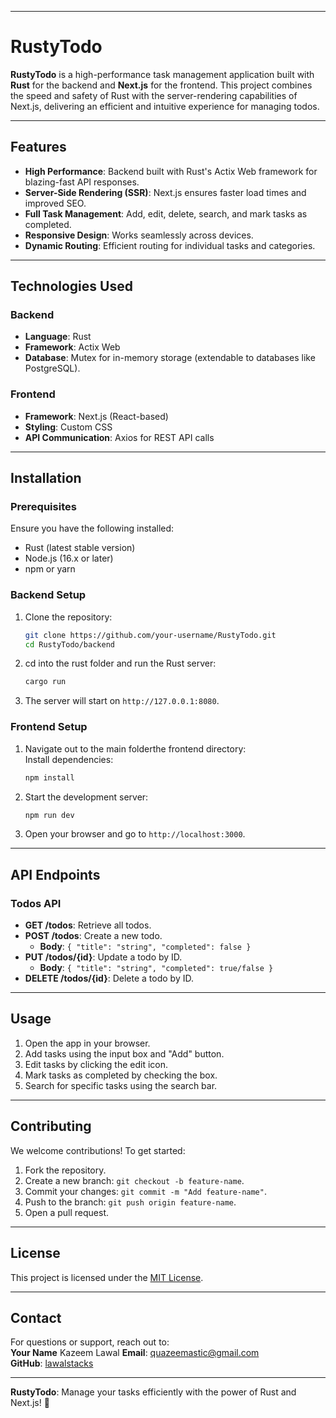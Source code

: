 
---

# RustyTodo  

**RustyTodo** is a high-performance task management application built with **Rust** for the backend and **Next.js** for the frontend. This project combines the speed and safety of Rust with the server-rendering capabilities of Next.js, delivering an efficient and intuitive experience for managing todos.  

---

## Features  

- **High Performance**: Backend built with Rust's Actix Web framework for blazing-fast API responses.  
- **Server-Side Rendering (SSR)**: Next.js ensures faster load times and improved SEO.  
- **Full Task Management**: Add, edit, delete, search, and mark tasks as completed.  
- **Responsive Design**: Works seamlessly across devices.  
- **Dynamic Routing**: Efficient routing for individual tasks and categories.  

---

## Technologies Used  

### Backend  
- **Language**: Rust  
- **Framework**: Actix Web  
- **Database**: Mutex for in-memory storage (extendable to databases like PostgreSQL).  

### Frontend  
- **Framework**: Next.js (React-based)  
- **Styling**: Custom CSS   
- **API Communication**: Axios for REST API calls  

---

## Installation  

### Prerequisites  
Ensure you have the following installed:  
- Rust (latest stable version)  
- Node.js (16.x or later)  
- npm or yarn  

### Backend Setup  
1. Clone the repository:  
   ```bash  
   git clone https://github.com/your-username/RustyTodo.git  
   cd RustyTodo/backend  
   ```  
2. cd into the rust folder and run the Rust server:  
   ```bash  
   cargo run  
   ```  
3. The server will start on `http://127.0.0.1:8080`.  

### Frontend Setup  
1. Navigate out to the main folderthe frontend directory:  
   Install dependencies:  
   ```bash  
   npm install  
   ```  
2. Start the development server:  
   ```bash  
   npm run dev  
   ```  
3. Open your browser and go to `http://localhost:3000`.  

---

## API Endpoints  

### Todos API  
- **GET /todos**: Retrieve all todos.  
- **POST /todos**: Create a new todo.  
  - **Body**: `{ "title": "string", "completed": false }`  
- **PUT /todos/{id}**: Update a todo by ID.  
  - **Body**: `{ "title": "string", "completed": true/false }`  
- **DELETE /todos/{id}**: Delete a todo by ID.  

---

## Usage  

1. Open the app in your browser.  
2. Add tasks using the input box and "Add" button.  
3. Edit tasks by clicking the edit icon.  
4. Mark tasks as completed by checking the box.  
5. Search for specific tasks using the search bar.  

---

## Contributing  

We welcome contributions! To get started:  
1. Fork the repository.  
2. Create a new branch: `git checkout -b feature-name`.  
3. Commit your changes: `git commit -m "Add feature-name"`.  
4. Push to the branch: `git push origin feature-name`.  
5. Open a pull request.  

---

## License  

This project is licensed under the [MIT License](LICENSE).  

---

## Contact  

For questions or support, reach out to:  
**Your Name**  Kazeem Lawal
**Email**: quazeemastic@gmail.com  
**GitHub**: [lawalstacks](https://github.com/lawalstacks)  

---  

**RustyTodo**: Manage your tasks efficiently with the power of Rust and Next.js! 🚀  
